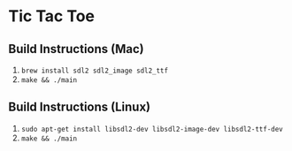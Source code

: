 # Tic Tac Toe

## Build Instructions (Mac)

1. `brew install sdl2 sdl2_image sdl2_ttf`
2. `make && ./main`

## Build Instructions (Linux)

1. `sudo apt-get install libsdl2-dev libsdl2-image-dev libsdl2-ttf-dev`
2. `make && ./main`
